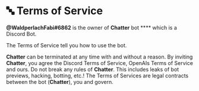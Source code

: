 # 🔤 Terms of Service

**@WaldperlachFabi#6862** is the owner of **Chatter** bot **** which is a Discord Bot.

The Terms of Service tell you how to use the bot.

**Chatter** can be terminated at any time with and without a reason. By inviting **Chatter**, you agree the Discord Terms of Service, OpenAIs Terms of Service and ours. Do not break any rules of **Chatter**. This includes leaks of bot previews, hacking, botting, etc.! The Terms of Services are legal contracts between the bot (**Chatter**), you and govern.
